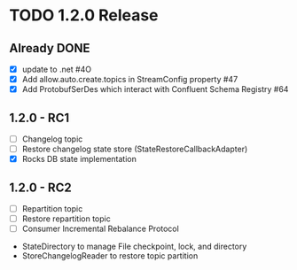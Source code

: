 # TODO 1.2.0 Release

## Already DONE
- [X] update to .net #4O
- [X] Add allow.auto.create.topics in StreamConfig property #47
- [X] Add ProtobufSerDes which interact with Confluent Schema Registry #64

## 1.2.0 - RC1
- [ ] Changelog topic
- [ ] Restore changelog state store (StateRestoreCallbackAdapter)
- [X] Rocks DB state implementation

## 1.2.0 - RC2
- [ ] Repartition topic
- [ ] Restore repartition topic
- [ ] Consumer Incremental Rebalance Protocol

- StateDirectory to manage File checkpoint, lock, and directory
- StoreChangelogReader to restore topic partition